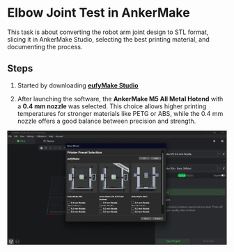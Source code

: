 # Elbow Joint Test in AnkerMake

This task is about converting the robot arm joint design to STL format, slicing it in AnkerMake Studio, selecting the best printing material, and documenting the process.

## Steps

1. Started by downloading **[eufyMake Studio](https://www.eufymake.com/eufymake-studio?srsltid=AfmBOoriMVKhK--Y9ZWkDDQKiMGYHfV-nNkhsOkenRmGKbc6JUl27bW4)** 

2. After launching the software, the **AnkerMake M5 All Metal Hotend** with a **0.4 mm nozzle** was selected. This choice allows higher printing temperatures for stronger materials like PETG or ABS, while the 0.4 mm nozzle offers a good balance between precision and strength.
   
![Printer](Printer.png)
